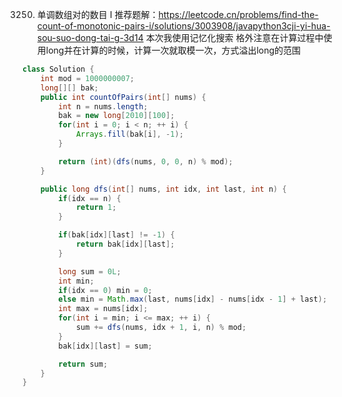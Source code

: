 3250. 单调数组对的数目 I
推荐题解：https://leetcode.cn/problems/find-the-count-of-monotonic-pairs-i/solutions/3003908/javapython3cji-yi-hua-sou-suo-dong-tai-g-3d14
本次我使用记忆化搜索
格外注意在计算过程中使用long并在计算的时候，计算一次就取模一次，方式溢出long的范围
```java
class Solution {
    int mod = 1000000007;
    long[][] bak;
    public int countOfPairs(int[] nums) {
        int n = nums.length;
        bak = new long[2010][100];
        for(int i = 0; i < n; ++ i) {
            Arrays.fill(bak[i], -1);
        }

        return (int)(dfs(nums, 0, 0, n) % mod);
    }

    public long dfs(int[] nums, int idx, int last, int n) {
        if(idx == n) {
            return 1;
        }

        if(bak[idx][last] != -1) {
            return bak[idx][last];
        }

        long sum = 0L;
        int min;
        if(idx == 0) min = 0;
        else min = Math.max(last, nums[idx] - nums[idx - 1] + last);
        int max = nums[idx];
        for(int i = min; i <= max; ++ i) {
            sum += dfs(nums, idx + 1, i, n) % mod;
        }
        bak[idx][last] = sum;

        return sum;
    }
}
```